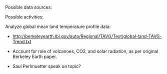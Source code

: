 
Possible data sources: 

Possible activities: 

Analyze global mean land temperature profile data:

- http://berkeleyearth.lbl.gov/auto/Regional/TAVG/Text/global-land-TAVG-Trend.txt

- Account for role of volcanoes, CO2, and solar radiation, as per original Berkeley Earth paper.  
- Saul Perlmuetter speak on topic?


